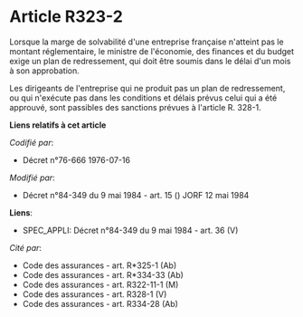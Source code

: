 # Article R323-2

Lorsque la marge de solvabilité d'une entreprise française n'atteint pas le montant réglementaire, le ministre de l'économie,
des finances et du budget exige un plan de redressement, qui doit être soumis dans le délai d'un mois à son approbation.

Les dirigeants de l'entreprise qui ne produit pas un plan de redressement, ou qui n'exécute pas dans les conditions et délais
prévus celui qui a été approuvé, sont passibles des sanctions prévues à l'article R. 328-1.

**Liens relatifs à cet article**

_Codifié par_:

  - Décret n°76-666 1976-07-16

_Modifié par_:

  - Décret n°84-349 du 9 mai 1984 - art. 15 () JORF 12 mai 1984

**Liens**:

  - SPEC_APPLI: Décret n°84-349 du 9 mai 1984 - art. 36 (V)

_Cité par_:

  - Code des assurances - art. R*325-1 (Ab)
  - Code des assurances - art. R*334-33 (Ab)
  - Code des assurances - art. R322-11-1 (M)
  - Code des assurances - art. R328-1 (V)
  - Code des assurances - art. R334-28 (Ab)
